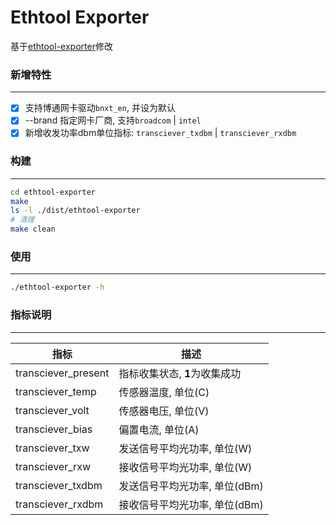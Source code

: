 Ethtool Exporter
================

基于[ethtool-exporter](https://github.com/ebikt/ethtool-exporter#readme)修改

### 新增特性
--------------
- [x] 支持博通网卡驱动`bnxt_en`, 并设为默认
- [x] --brand 指定网卡厂商, 支持`broadcom` | `intel`
- [x] 新增收发功率dbm单位指标: `transciever_txdbm` | `transciever_rxdbm`

### 构建
--------------
```bash
cd ethtool-exporter
make
ls -l ./dist/ethtool-exporter
# 清理
make clean
```

### 使用
--------------
```bash
./ethtool-exporter -h
```


### 指标说明
--------------

| 指标                | 描述                          |
| ------------------- | ----------------------------- |
| transciever_present | 指标收集状态, **1**为收集成功 |
| transciever_temp    | 传感器温度, 单位(C)           |
| transciever_volt    | 传感器电压, 单位(V)           |
| transciever_bias    | 偏置电流, 单位(A)             |
| transciever_txw     | 发送信号平均光功率, 单位(W)   |
| transciever_rxw     | 接收信号平均光功率, 单位(W)   |
| transciever_txdbm   | 发送信号平均光功率, 单位(dBm) |
| transciever_rxdbm   | 接收信号平均光功率, 单位(dBm) |


